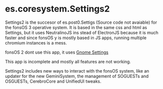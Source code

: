# es.coresystem.Settings2

Settings2 is the succesor of es.post0.Settigs (Source code not avaiable) for the fonsOS 3 operative system.
It is based in the same css and html as Settings, but it uses NeutralinoJS ins stead of ElectronJS because it is much faster and since fonsOS y is mostly based in JS apps, running multiple chromium instances is a mess.

fonsOS 2 dont use this app, it uses [Gnome Settings](https://gitlab.gnome.org/GNOME/gnome-control-center)

This app is incomplete and mostly all features are not working.

Settings2 includes new ways to interact with the fonsOS system, like an updater for the new GeminiSystem, the management of SOGUESTs and OSGUESTs, CerebroCore and UnifiedUI tweaks.
